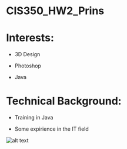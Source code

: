 # CIS350_HW2_Prins
# Interests:

* 3D Design
	
* Photoshop
	
* Java
	
# Technical Background:

* Training in Java
	
* Some expirience in the IT field


![alt text](https://i.imgur.com/PoqQPdH.png)
